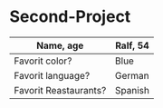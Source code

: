 # Second-Project

| Name, age             | Ralf, 54      |
| -------------------   | ------------- |
| Favorit color?        | Blue          |
| Favorit language?     | German        |
| Favorit Reastaurants? | Spanish       |
